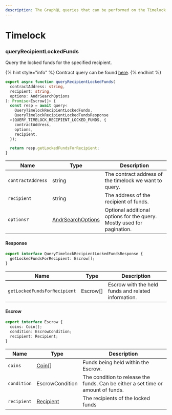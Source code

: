 ```yaml
---
description: The GraphQL queries that can be performed on the Timelock ADO.
---
```


# Timelock

### queryRecipientLockedFunds

Query the locked funds for the specified recipient.

{% hint style="info" %}
Contract query can be found [here](../../../smart-contracts/finance/timelock.md#getlockedfundsforrecipient).
{% endhint %}

```typescript
export async function queryRecipientLockedFunds(
  contractAddress: string,
  recipient: string,
  options: AndrSearchOptions
): Promise<Escrow[]> {
  const resp = await query<
    QueryTimelockRecipientLockedFunds,
    QueryTimelockRecipientLockedFundsResponse
  >(QUERY_TIMELOCK_RECIPIENT_LOCKED_FUNDS, {
    contractAddress,
    options,
    recipient,
  });

  return resp.getLockedFundsForRecipient;
}

```

| Name              | Type                                      | Description                                                            |
| ----------------- | ----------------------------------------- | ---------------------------------------------------------------------- |
| `contractAddress` | string                                    | The contract address of the  timelock we want to query.                |
| `recipient`       | string                                    | The address of the recipient of funds.                                 |
| `options?`        | [AndrSearchOptions](./#andrsearchoptions) | Optional additional options for the query. Mostly used for pagination. |

#### Response

```typescript
export interface QueryTimelockRecipientLockedFundsResponse {
  getLockedFundsForRecipient: Escrow[];
}
```

| Name                         | Type      | Description                                         |
| ---------------------------- | --------- | --------------------------------------------------- |
| `getLockedFundsForRecipient` | Escrow\[] | Escrow with the held funds and related information. |

#### Escrow

```typescript
export interface Escrow {
  coins: Coin[];
  condition: EscrowCondition;
  recipient: Recipient;
}
```

| Name        | Type                         | Description                                                                      |
| ----------- | ---------------------------- | -------------------------------------------------------------------------------- |
| `coins`     | [Coin](crowdfund.md#coin)\[] | Funds being held within the Escrow.                                              |
| `condition` | EscrowCondition              | The condition to release the funds. Can be either a set time or amount of funds. |
| `recipient` | [Recipient](./#recipient)    | The recipients of the locked funds                                               |
